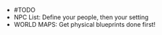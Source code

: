- #TODO
- NPC List: Define your people, then your setting
- WORLD MAPS: Get physical blueprints done first!